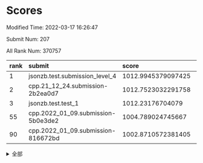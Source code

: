 # Scores

Modified Time: 2022-03-17 16:26:47

Submit Num: 207

All Rank Num: 370757

| rank |               submit               |       score        |       sigma        | pk_num |
| :--- | :--------------------------------- | :----------------- | :----------------- | :----- |
| 1    | jsonzb.test.submission_level_4     | 1012.9945379097425 | 0.8115311354558316 | 7163   |
| 2    | cpp.21_12_24.submission-2b2ea0d7   | 1012.7523032291758 | 0.8086363339632949 | 7167   |
| 3    | jsonzb.test.test_1                 | 1012.23176704079   | 0.8152518889281112 | 7166   |
| 55   | cpp.2022_01_09.submission-5b0e3de2 | 1004.789024745667  | 0.7380300962547972 | 7171   |
| 90   | cpp.2022_01_09.submission-816672bd | 1002.8710572381405 | 0.7175210094041322 | 7162   |


<details>
<summary>全部</summary>

| rank |                 submit                 |       score        |       sigma        | pk_num |
| :--- | :------------------------------------- | :----------------- | :----------------- | :----- |
| 1    | jsonzb.test.submission_level_4         | 1012.9945379097425 | 0.8115311354558316 | 7163   |
| 2    | cpp.21_12_24.submission-2b2ea0d7       | 1012.7523032291758 | 0.8086363339632949 | 7167   |
| 3    | jsonzb.test.test_1                     | 1012.23176704079   | 0.8152518889281112 | 7166   |
| 4    | gobigger.level_3.submission_level_3_27 | 1011.9806805191309 | 0.7898908544935344 | 7161   |
| 5    | gobigger.level_3.submission_level_3_6  | 1011.7528228953313 | 0.7928353085226718 | 7161   |
| 6    | gobigger.level_3.submission_level_3_3  | 1011.524012547694  | 0.7822629097924854 | 7162   |
| 7    | gobigger.level_3.submission_level_3_28 | 1011.4820144399874 | 0.7607687561187698 | 7164   |
| 8    | gobigger.level_3.submission_level_3_36 | 1011.2925022838618 | 0.7721198491565597 | 7165   |
| 9    | gobigger.level_3.submission_level_3_47 | 1011.2823312803774 | 0.7741726395943581 | 7163   |
| 10   | gobigger.level_3.submission_level_3_0  | 1011.2807983879899 | 0.7788793327880484 | 7163   |
| 11   | gobigger.level_3.submission_level_3_38 | 1011.1502689672539 | 0.7534172682605833 | 7164   |
| 12   | gobigger.level_3.submission_level_3_34 | 1011.1488267149705 | 0.7622549467046262 | 7166   |
| 13   | gobigger.level_3.submission_level_3_2  | 1011.1361036525783 | 0.765664371655292  | 7165   |
| 14   | gobigger.level_3.submission_level_3_31 | 1010.8729618604439 | 0.7698661987706045 | 7169   |
| 15   | gobigger.level_3.submission_level_3_20 | 1010.8074850230483 | 0.7523011122658994 | 7164   |
| 16   | gobigger.level_3.submission_level_3_11 | 1010.8058821532411 | 0.7660384926989349 | 7166   |
| 17   | gobigger.level_3.submission_level_3_9  | 1010.7997470521211 | 0.790673195277877  | 7165   |
| 18   | gobigger.level_3.submission_level_3_33 | 1010.7519486333192 | 0.7631217769759391 | 7166   |
| 19   | gobigger.level_3.submission_level_3_49 | 1010.7279456456105 | 0.7448347288488066 | 7167   |
| 20   | gobigger.level_3.submission_level_3_13 | 1010.548522585693  | 0.7425956724917826 | 7168   |
| 21   | gobigger.level_3.submission_level_3_37 | 1010.5439775906201 | 0.7636121324254911 | 7162   |
| 22   | gobigger.level_3.submission_level_3_23 | 1010.4838158085284 | 0.7512916004359268 | 7163   |
| 23   | gobigger.level_3.submission_level_3_5  | 1010.4789078833827 | 0.7571661412413209 | 7166   |
| 24   | gobigger.level_3.submission_level_3_42 | 1010.4316307217186 | 0.740541137688815  | 7163   |
| 25   | gobigger.level_3.submission_level_3_43 | 1010.3990186270346 | 0.7834916805736228 | 7163   |
| 26   | gobigger.level_3.submission_level_3_26 | 1010.376907200305  | 0.7723484926567917 | 7165   |
| 27   | gobigger.level_3.submission_level_3_24 | 1010.2589124112324 | 0.7438426197407711 | 7163   |
| 28   | gobigger.level_3.submission_level_3_7  | 1010.2525399651184 | 0.7738129711346005 | 7162   |
| 29   | gobigger.level_3.submission_level_3_8  | 1010.0665262164865 | 0.7500305719313161 | 7160   |
| 30   | gobigger.level_3.submission_level_3_16 | 1010.0282920084381 | 0.755220699740602  | 7165   |
| 31   | gobigger.level_3.submission_level_3_29 | 1010.0076394665746 | 0.7423657073611201 | 7161   |
| 32   | gobigger.level_3.submission_level_3_25 | 1010.0008955399622 | 0.760192604882438  | 7165   |
| 33   | gobigger.level_3.submission_level_3_44 | 1009.9965163506754 | 0.7587578184972031 | 7159   |
| 34   | gobigger.level_3.submission_level_3_40 | 1009.9521495245768 | 0.7326157229374731 | 7165   |
| 35   | gobigger.level_3.submission_level_3_22 | 1009.8450069557533 | 0.7545399467503644 | 7165   |
| 36   | gobigger.level_3.submission_level_3_30 | 1009.8403098268141 | 0.7550141098289685 | 7165   |
| 37   | gobigger.level_3.submission_level_3_14 | 1009.6671771604689 | 0.7655556847331748 | 7161   |
| 38   | gobigger.level_3.submission_level_3_32 | 1009.6265593498744 | 0.7454985418112071 | 7159   |
| 39   | gobigger.level_3.submission_level_3_10 | 1009.605595506053  | 0.7625957326345209 | 7165   |
| 40   | gobigger.level_3.submission_level_3_35 | 1009.5779970492938 | 0.7573987144037794 | 7164   |
| 41   | gobigger.level_3.submission_level_3_15 | 1009.5701246227437 | 0.7580822755549966 | 7163   |
| 42   | gobigger.level_3.submission_level_3_17 | 1009.5477066258356 | 0.759295373734813  | 7166   |
| 43   | gobigger.level_3.submission_level_3_18 | 1009.5343927548611 | 0.7534232731048857 | 7159   |
| 44   | gobigger.level_3.submission_level_3_1  | 1009.452805572419  | 0.7551252036175417 | 7162   |
| 45   | gobigger.level_3.submission_level_3_39 | 1009.4306293981679 | 0.7621472676085506 | 7166   |
| 46   | gobigger.level_3.submission_level_3_12 | 1009.4164812155233 | 0.7552376887445688 | 7162   |
| 47   | gobigger.level_3.submission_level_3_19 | 1009.4139527796818 | 0.7601754288473568 | 7166   |
| 48   | gobigger.level_3.submission_level_3_45 | 1009.3174762474077 | 0.7642465334318477 | 7166   |
| 49   | gobigger.level_3.submission_level_3_46 | 1009.0539525377602 | 0.7445944781841835 | 7168   |
| 50   | gobigger.level_3.submission_level_3_48 | 1009.0317599685932 | 0.7376241839076358 | 7161   |
| 51   | gobigger.level_3.submission_level_3_21 | 1009.0314312087856 | 0.7561341927338197 | 7168   |
| 52   | gobigger.level_3.submission_level_3_41 | 1008.429316683843  | 0.7630687938959612 | 7159   |
| 53   | gobigger.level_3.submission_level_3_4  | 1008.2949081946072 | 0.7691516205876116 | 7169   |
| 54   | gobigger.level_1.submission_level_1_33 | 1004.8463953773241 | 0.7275478337279371 | 7165   |
| 55   | cpp.2022_01_09.submission-5b0e3de2     | 1004.789024745667  | 0.7380300962547972 | 7171   |
| 56   | gobigger.level_1.submission_level_1_49 | 1004.5331435009327 | 0.7283158291532521 | 7164   |
| 57   | gobigger.level_1.submission_level_1_43 | 1004.3562799337715 | 0.7255667325377627 | 7166   |
| 58   | gobigger.level_1.submission_level_1_48 | 1004.1339212108236 | 0.7154288059555265 | 7163   |
| 59   | gobigger.level_1.submission_level_1_36 | 1004.1197905423392 | 0.7176640498199458 | 7170   |
| 60   | gobigger.level_1.submission_level_1_20 | 1004.0337777342924 | 0.715289962226541  | 7165   |
| 61   | gobigger.level_1.submission_level_1_34 | 1003.9842563944123 | 0.7214085309817041 | 7168   |
| 62   | gobigger.level_1.submission_level_1_13 | 1003.7950494821862 | 0.7293733220135364 | 7165   |
| 63   | gobigger.level_1.submission_level_1_44 | 1003.7453074543115 | 0.717311073455569  | 7165   |
| 64   | gobigger.level_1.submission_level_1_5  | 1003.7190143506463 | 0.7174095544691553 | 7168   |
| 65   | gobigger.level_1.submission_level_1_0  | 1003.6864513236646 | 0.7162459250708973 | 7165   |
| 66   | gobigger.level_1.submission_level_1_38 | 1003.6763617448775 | 0.7146950449118437 | 7165   |
| 67   | gobigger.level_1.submission_level_1_3  | 1003.6583466299369 | 0.7126810602713355 | 7162   |
| 68   | gobigger.level_1.submission_level_1_46 | 1003.6414604245512 | 0.7172199792455747 | 7171   |
| 69   | gobigger.level_1.submission_level_1_14 | 1003.6293807145139 | 0.7076007483985347 | 7164   |
| 70   | gobigger.level_1.submission_level_1_35 | 1003.6203692201567 | 0.7103557198484558 | 7163   |
| 71   | gobigger.level_1.submission_level_1_12 | 1003.6185902313958 | 0.7178358660648059 | 7160   |
| 72   | gobigger.level_1.submission_level_1_27 | 1003.579102044175  | 0.7164596586300802 | 7168   |
| 73   | gobigger.level_1.submission_level_1_11 | 1003.5782614982613 | 0.7166051174545406 | 7166   |
| 74   | gobigger.level_1.submission_level_1_25 | 1003.4975435249514 | 0.7225768713842876 | 7162   |
| 75   | gobigger.level_1.submission_level_1_23 | 1003.4896897372256 | 0.7190256647686382 | 7160   |
| 76   | gobigger.level_1.submission_level_1_28 | 1003.4237894085345 | 0.7117744895357292 | 7163   |
| 77   | gobigger.level_1.submission_level_1_37 | 1003.4074278785364 | 0.7128432169106931 | 7167   |
| 78   | gobigger.level_1.submission_level_1_31 | 1003.4050648899668 | 0.7230329752524413 | 7158   |
| 79   | gobigger.level_1.submission_level_1_42 | 1003.3813095568674 | 0.7240622729019227 | 7161   |
| 80   | gobigger.level_1.submission_level_1_15 | 1003.3655897159931 | 0.7108671609329295 | 7168   |
| 81   | gobigger.level_1.submission_level_1_9  | 1003.289953749219  | 0.7245692461364959 | 7162   |
| 82   | gobigger.level_1.submission_level_1_26 | 1003.2563773232695 | 0.716592372133586  | 7164   |
| 83   | gobigger.level_1.submission_level_1_39 | 1003.2560770881979 | 0.7241518634503284 | 7163   |
| 84   | gobigger.level_1.submission_level_1_4  | 1003.181193918865  | 0.7173703065453116 | 7167   |
| 85   | gobigger.level_1.submission_level_1_29 | 1003.1785762935241 | 0.7246266598488625 | 7168   |
| 86   | gobigger.level_1.submission_level_1_17 | 1003.0935358601045 | 0.715025366271152  | 7166   |
| 87   | gobigger.level_1.submission_level_1_6  | 1003.0840667191651 | 0.7259606028860419 | 7167   |
| 88   | gobigger.level_1.submission_level_1_40 | 1003.081097217138  | 0.7143836498422608 | 7163   |
| 89   | gobigger.level_1.submission_level_1_2  | 1003.0099464537429 | 0.7217253525814843 | 7169   |
| 90   | cpp.2022_01_09.submission-816672bd     | 1002.8710572381405 | 0.7175210094041322 | 7162   |
| 91   | gobigger.level_1.submission_level_1_24 | 1002.799049547611  | 0.7103125898486281 | 7162   |
| 92   | gobigger.level_1.submission_level_1_32 | 1002.7987486745988 | 0.7019651722298904 | 7161   |
| 93   | gobigger.level_1.submission_level_1_1  | 1002.7456414033537 | 0.7150293048019226 | 7167   |
| 94   | gobigger.level_1.submission_level_1_19 | 1002.6177306786526 | 0.7057673575981245 | 7163   |
| 95   | gobigger.level_1.submission_level_1_21 | 1002.5811481213167 | 0.7084318739098414 | 7170   |
| 96   | gobigger.level_1.submission_level_1_7  | 1002.5050611438513 | 0.7065173998434954 | 7165   |
| 97   | gobigger.level_1.submission_level_1_10 | 1002.449843249024  | 0.7217453912032779 | 7163   |
| 98   | gobigger.level_1.submission_level_1_45 | 1002.4232616789308 | 0.7219929232425271 | 7158   |
| 99   | gobigger.level_1.submission_level_1_16 | 1002.3894644190683 | 0.7224684014206734 | 7168   |
| 100  | gobigger.level_1.submission_level_1_8  | 1002.3392749482229 | 0.6926482346913935 | 7166   |
| 101  | gobigger.level_1.submission_level_1_47 | 1002.1265897137029 | 0.7076899870893167 | 7158   |
| 102  | gobigger.level_1.submission_level_1_18 | 1002.122552167558  | 0.7131371924523248 | 7161   |
| 103  | gobigger.level_1.submission_level_1_41 | 1001.9892408385031 | 0.7208937301442151 | 7161   |
| 104  | gobigger.level_1.submission_level_1_30 | 1001.8573063023331 | 0.7095044947888672 | 7164   |
| 105  | gobigger.level_1.submission_level_1_22 | 1001.4387140720082 | 0.7147453938786144 | 7169   |
| 106  | gobigger.random.submission_random_16   | 997.3108526805606  | 0.7118955448612748 | 7165   |
| 107  | gobigger.random.submission_random_24   | 997.3040734923342  | 0.7031252450545439 | 7169   |
| 108  | gobigger.random.submission_random_17   | 997.2526132495516  | 0.7074547360703184 | 7162   |
| 109  | gobigger.random.submission_random_47   | 997.1274343394505  | 0.7089105050319874 | 7164   |
| 110  | gobigger.random.submission_random_49   | 997.0774622486606  | 0.7080421007889931 | 7164   |
| 111  | gobigger.random.submission_random_43   | 996.792867844428   | 0.7104906677942369 | 7162   |
| 112  | gobigger.random.submission_random_3    | 996.7666836007253  | 0.7103640483196418 | 7160   |
| 113  | gobigger.random.submission_random_4    | 996.6508703136161  | 0.7076380087608027 | 7165   |
| 114  | gobigger.random.submission_random_35   | 996.6020615838307  | 0.7395885888434726 | 7164   |
| 115  | gobigger.random.submission_random_20   | 996.5484022325691  | 0.717435307324191  | 7161   |
| 116  | gobigger.random.submission_random_32   | 996.5405244102685  | 0.7063664278070705 | 7161   |
| 117  | gobigger.random.submission_random_6    | 996.5330711138148  | 0.7174273233354195 | 7171   |
| 118  | gobigger.random.submission_random_44   | 996.517873659652   | 0.7103878470807384 | 7164   |
| 119  | gobigger.random.submission_random_19   | 996.3698068637176  | 0.7113158472773327 | 7162   |
| 120  | gobigger.random.submission_random_12   | 996.3217023628307  | 0.7086417532512547 | 7160   |
| 121  | gobigger.random.submission_random_0    | 996.2969951452973  | 0.7048017464290979 | 7163   |
| 122  | gobigger.random.submission_random_27   | 996.2395433988588  | 0.7127878452580863 | 7159   |
| 123  | gobigger.random.submission_random_23   | 996.2366255673336  | 0.7010139397808639 | 7165   |
| 124  | gobigger.random.submission_random_46   | 996.203816421225   | 0.7133726070110956 | 7163   |
| 125  | gobigger.random.submission_random_22   | 996.1498163728978  | 0.6991006393458725 | 7166   |
| 126  | gobigger.random.submission_random_41   | 996.1197193111922  | 0.7236693017010335 | 7165   |
| 127  | gobigger.random.submission_random_33   | 996.1067194741405  | 0.7112312993204262 | 7169   |
| 128  | gobigger.random.submission_random_21   | 996.0951683521296  | 0.695523524499242  | 7164   |
| 129  | gobigger.random.submission_random_37   | 996.0617361954651  | 0.7320883973903642 | 7163   |
| 130  | gobigger.random.submission_random_39   | 996.0614447847597  | 0.7088028217570979 | 7160   |
| 131  | gobigger.random.submission_random_45   | 996.0360806544663  | 0.7074122093011308 | 7166   |
| 132  | gobigger.random.submission_random_29   | 995.9388886631498  | 0.7022511151762871 | 7167   |
| 133  | gobigger.random.submission_random_40   | 995.8758808971559  | 0.7252138375071961 | 7164   |
| 134  | gobigger.random.submission_random_10   | 995.8388393468732  | 0.7051203953794725 | 7163   |
| 135  | gobigger.random.submission_random_48   | 995.8064095328128  | 0.7172659227535806 | 7165   |
| 136  | gobigger.random.submission_random_25   | 995.7956212467965  | 0.6995304411854851 | 7167   |
| 137  | gobigger.random.submission_random_38   | 995.7702198002797  | 0.7281476249534914 | 7163   |
| 138  | gobigger.random.submission_random_1    | 995.7138295354557  | 0.7173774273135541 | 7167   |
| 139  | gobigger.random.submission_random_7    | 995.6613438951897  | 0.7139505993212719 | 7165   |
| 140  | gobigger.random.submission_random_9    | 995.618575845865   | 0.719369308576506  | 7162   |
| 141  | gobigger.random.submission_random_15   | 995.5896317860071  | 0.70563536236914   | 7164   |
| 142  | gobigger.random.submission_random_42   | 995.5887165822528  | 0.7126694897685634 | 7165   |
| 143  | gobigger.random.submission_random_14   | 995.5576195936284  | 0.7067673917891333 | 7172   |
| 144  | gobigger.random.submission_random_26   | 995.537854910627   | 0.7030996053563748 | 7166   |
| 145  | gobigger.random.submission_random_36   | 995.470240848925   | 0.7122860139022926 | 7160   |
| 146  | gobigger.random.submission_random_28   | 995.4129544628227  | 0.7009030249550156 | 7168   |
| 147  | gobigger.random.submission_random_11   | 995.2880465869579  | 0.7255692550559504 | 7168   |
| 148  | gobigger.random.submission_random_2    | 995.2469507141221  | 0.6991345344967875 | 7159   |
| 149  | gobigger.random.submission_random_30   | 995.2319914664541  | 0.7153007041836517 | 7166   |
| 150  | gobigger.random.submission_random_31   | 995.0252336141319  | 0.7260487851542994 | 7166   |
| 151  | gobigger.random.submission_random_5    | 995.0144674213847  | 0.701552997379959  | 7162   |
| 152  | gobigger.random.submission_random_18   | 994.9347152423081  | 0.7022316455835682 | 7162   |
| 153  | gobigger.random.submission_random_34   | 994.7493842355198  | 0.7098648271850819 | 7166   |
| 154  | gobigger.random.submission_random_8    | 994.7400176038435  | 0.730350737318765  | 7163   |
| 155  | gobigger.level_2.submission_level_2_41 | 994.3260859326876  | 0.7239107100799821 | 7169   |
| 156  | gobigger.level_2.submission_level_2_14 | 994.139262072032   | 0.724691246816821  | 7164   |
| 157  | gobigger.random.submission_random_13   | 993.9787189535973  | 0.7188967646383849 | 7166   |
| 158  | gobigger.level_2.submission_level_2_10 | 993.9182630025391  | 0.7315062729847505 | 7163   |
| 159  | gobigger.level_2.submission_level_2_15 | 993.6731816753659  | 0.730568271607999  | 7163   |
| 160  | gobigger.level_2.submission_level_2_12 | 993.6321509985706  | 0.7370125958892638 | 7166   |
| 161  | gobigger.level_2.submission_level_2_31 | 993.3770286255915  | 0.7423820219455675 | 7164   |
| 162  | gobigger.level_2.submission_level_2_42 | 993.2142841253545  | 0.7263394800529074 | 7168   |
| 163  | gobigger.level_2.submission_level_2_22 | 992.9717293436504  | 0.7497718687705872 | 7163   |
| 164  | gobigger.level_2.submission_level_2_32 | 992.8618170536423  | 0.7374958722352382 | 7164   |
| 165  | gobigger.level_2.submission_level_2_11 | 992.7586325331265  | 0.7387006694761477 | 7162   |
| 166  | gobigger.level_2.submission_level_2_24 | 992.675616892453   | 0.7500551785112675 | 7166   |
| 167  | gobigger.level_2.submission_level_2_4  | 992.5612028065117  | 0.7331444443462813 | 7165   |
| 168  | gobigger.level_2.submission_level_2_40 | 992.4980098089154  | 0.7465621366812807 | 7166   |
| 169  | gobigger.level_2.submission_level_2_16 | 992.4426802989777  | 0.7537920474662366 | 7165   |
| 170  | gobigger.level_2.submission_level_2_45 | 992.4163225801998  | 0.7373740782411935 | 7168   |
| 171  | gobigger.level_2.submission_level_2_37 | 992.4032488652721  | 0.7353339522399396 | 7164   |
| 172  | gobigger.level_2.submission_level_2_35 | 992.3948197943195  | 0.7576680455658822 | 7166   |
| 173  | gobigger.level_2.submission_level_2_27 | 992.3764857991404  | 0.7329277781790063 | 7168   |
| 174  | gobigger.level_2.submission_level_2_18 | 992.3139389581671  | 0.7438876922950205 | 7164   |
| 175  | gobigger.level_2.submission_level_2_5  | 992.1708147123287  | 0.7471680384759453 | 7161   |
| 176  | gobigger.level_2.submission_level_2_23 | 992.1671760798919  | 0.7492603475990872 | 7162   |
| 177  | gobigger.level_2.submission_level_2_48 | 992.1444706983558  | 0.7401301454983673 | 7167   |
| 178  | gobigger.level_2.submission_level_2_29 | 992.090141962963   | 0.7424408498368033 | 7162   |
| 179  | gobigger.level_2.submission_level_2_38 | 992.0765949968254  | 0.7558966478172829 | 7166   |
| 180  | gobigger.level_2.submission_level_2_47 | 991.9821395836786  | 0.7631477719988315 | 7168   |
| 181  | gobigger.level_2.submission_level_2_36 | 991.9317619711605  | 0.7540219908422633 | 7165   |
| 182  | gobigger.level_2.submission_level_2_9  | 991.8266519096375  | 0.7469764663922208 | 7164   |
| 183  | gobigger.level_2.submission_level_2_8  | 991.8220061114043  | 0.7493159502275499 | 7169   |
| 184  | gobigger.level_2.submission_level_2_3  | 991.8020019737401  | 0.7326329372191323 | 7167   |
| 185  | gobigger.level_2.submission_level_2_20 | 991.7232199326708  | 0.7502384828855079 | 7162   |
| 186  | gobigger.level_2.submission_level_2_21 | 991.6774881007899  | 0.7459141807441495 | 7170   |
| 187  | gobigger.level_2.submission_level_2_17 | 991.6473908583723  | 0.7442777920094201 | 7162   |
| 188  | gobigger.level_2.submission_level_2_30 | 991.6390467670163  | 0.7671052894660153 | 7168   |
| 189  | gobigger.level_2.submission_level_2_0  | 991.6079646396316  | 0.7540849305660042 | 7167   |
| 190  | gobigger.level_2.submission_level_2_43 | 991.540564776943   | 0.7437660776660092 | 7162   |
| 191  | gobigger.level_2.submission_level_2_19 | 991.4773940405187  | 0.7577605134613655 | 7164   |
| 192  | gobigger.level_2.submission_level_2_49 | 991.4570822358255  | 0.7397965891677407 | 7168   |
| 193  | gobigger.level_2.submission_level_2_7  | 991.4198492695953  | 0.7814881685160362 | 7163   |
| 194  | gobigger.level_2.submission_level_2_44 | 991.3643818403497  | 0.7429672914158811 | 7166   |
| 195  | gobigger.level_2.submission_level_2_2  | 991.3548714912212  | 0.7347795523200035 | 7167   |
| 196  | gobigger.level_2.submission_level_2_39 | 991.290690185917   | 0.7571444889183895 | 7165   |
| 197  | gobigger.level_2.submission_level_2_34 | 991.2288022853791  | 0.7668533312140605 | 7164   |
| 198  | gobigger.level_2.submission_level_2_28 | 991.2160583744441  | 0.7381604387386574 | 7164   |
| 199  | gobigger.level_2.submission_level_2_6  | 990.9693654486884  | 0.7546449866909718 | 7163   |
| 200  | gobigger.level_2.submission_level_2_33 | 990.8385654170391  | 0.7616011770919096 | 7168   |
| 201  | gobigger.level_2.submission_level_2_25 | 990.8279059945805  | 0.7677958333451722 | 7161   |
| 202  | gobigger.level_2.submission_level_2_13 | 990.7137047238831  | 0.7568657097559479 | 7167   |
| 203  | gobigger.level_2.submission_level_2_46 | 990.654133892065   | 0.7878765709436814 | 7163   |
| 204  | gobigger.level_2.submission_level_2_26 | 990.6306171790059  | 0.7578661501659187 | 7161   |
| 205  | gobigger.level_2.submission_level_2_1  | 990.0660948810568  | 0.7596925525402889 | 7159   |
| 206  | gobigger.none.submission_none_0        | 976.5259395694176  | 1.291420750400128  | 7160   |
| 207  | gobigger.none.submission_none_1        | 974.0581651471905  | 1.6895701251101014 | 7164   |

</details>